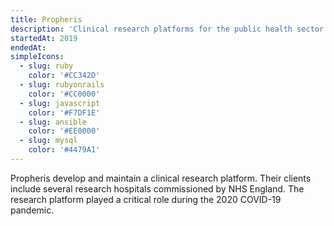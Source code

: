 ```yaml
---
title: Propheris
description: 'Clinical research platforms for the public health sector.'
startedAt: 2019
endedAt:
simpleIcons:
  - slug: ruby
    color: '#CC342D'
  - slug: rubyonrails
    color: '#CC0000'
  - slug: javascript
    color: '#F7DF1E'
  - slug: ansible
    color: '#EE0000'
  - slug: mysql
    color: '#4479A1'
---
```


Propheris develop and maintain a clinical research platform. Their clients include several research hospitals commissioned by NHS England. The research platform played a critical role during the 2020 COVID-19 pandemic.

<map-view latitude='52.9508' longitude='-1.1365' zoom='18'></map-view>